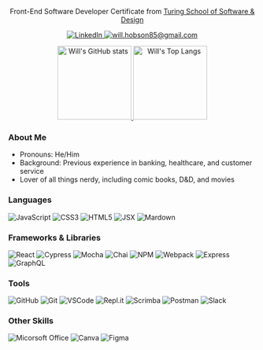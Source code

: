 
<p align="center">
Front-End Software Developer Certificate from <a href="https://turing.edu/">Turing School of Software & Design</a>
</p>

<div align='center'>

  <a href="https://www.linkedin.com/in/the-william-hobson/">![LinkedIn](https://img.shields.io/badge/linkedin-%230077B5.svg?&style=for-the-badge&logo=linkedin&logoColor=white)
  </a>
  <a href="mailto:will.hobson85@gmail.com">
    ![will.hobson85@gmail.com](https://img.shields.io/badge/Gmail-D14836?style=for-the-badge&logo=gmail&logoColor=white)        
  </a>
  
</div>

<div align="center">
  <a href="https://github.com/willhobson85/github-readme-stats">
    <img alt="Will's GitHub stats" height="150em" src="https://github-readme-stats.vercel.app/api?username=willhobson85&theme=gotham&show_icons=true" />
  </a>
  <a href="https://github.com/willhobson85/github-readme-stats">
    <img alt="Will's Top Langs" height="150em" src="https://github-readme-stats.vercel.app/api/top-langs/?username=willhobson85&theme=gotham&layout=compact" />
  </a>
</div>

<div align="left">

### About Me
- Pronouns: He/Him
- Background: Previous experience in banking, healthcare, and customer service
- Lover of all things nerdy, including comic books, D&D, and movies

### Languages

<div>
  <img alt="JavaScript" src="https://img.shields.io/badge/javascript%20-%23323330.svg?&style=for-the-badge&logo=javascript&logoColor=%23F7DF1E"/>
  <img alt="CSS3" src="https://img.shields.io/badge/css3%20-%231572B6.svg?&style=for-the-badge&logo=css3&logoColor=white"/>
  <img alt="HTML5" src="https://img.shields.io/badge/html5%20-%23E34F26.svg?&style=for-the-badge&logo=html5&logoColor=white"/>
  <img alt="JSX" src="https://img.shields.io/badge/JSX%20-%2320232a.svg?&style=for-the-badge&logo=react&logoColor=%2361DAFB"/>
  <img alt="Mardown" src="https://img.shields.io/badge/Markdown-000000?style=for-the-badge&logo=markdown&logoColor=white"/>
</div>

### Frameworks & Libraries

<div> 
  <img alt="React" src="https://img.shields.io/badge/React-20232A?style=for-the-badge&logo=react&logoColor=61DAFB"/>
  <img alt="Cypress" src="https://img.shields.io/badge/-cypress-%23E5E5E5?style=for-the-badge&logo=cypress&logoColor=058a5e"/>
  <img alt="Mocha" src="https://img.shields.io/badge/Mocha-8D6748?style=for-the-badge&logo=Mocha&logoColor=white"/>
  <img alt="Chai" src="https://img.shields.io/badge/Chai-A30701?style=for-the-badge&logo=chai&logoColor=white"/>
  <img alt="NPM" src="https://img.shields.io/badge/npm-CB3837?style=for-the-badge&logo=npm&logoColor=white"/>
  <img alt="Webpack" src="https://img.shields.io/badge/webpack-%238DD6F9.svg?style=for-the-badge&logo=webpack&logoColor=black"/>
  <img alt="Express" src="https://img.shields.io/badge/express.js-%23404d59.svg?style=for-the-badge&logo=express&logoColor=%2361DAFB"/>
  <img alt="GraphQL" src="https://img.shields.io/badge/-GraphQL-E10098?style=for-the-badge&logo=graphql&logoColor=white"/>
</div>

### Tools

<div>
  <img alt="GitHub" src="https://img.shields.io/badge/github-181717.svg?style=for-the-badge&logo=github&logoColor=white"/>
  <img alt="Git" src="https://img.shields.io/badge/git-F05032.svg?style=for-the-badge&logo=git&logoColor=white" alt="Git badge"/>
  <img alt="VSCode" src="https://img.shields.io/badge/VS_Code-007ACC?style=for-the-badge&logo=visual%20studio%20code&logoColor=white"/>
  <img alt="Repl.it" src="https://img.shields.io/badge/Repl.it-%230D101E.svg?style=for-the-badge&logo=replit&logoColor=white"/>
  <img alt="Scrimba" src="https://img.shields.io/badge/scrimba-2B283A?style=for-the-badge&logo=scrimba&logoColor=white"/>
  <img alt="Postman" src="https://img.shields.io/badge/Postman-FF6C37?style=for-the-badge&logo=postman&logoColor=white"/>
  <img alt="Slack" src="https://img.shields.io/badge/Slack-4A154B.svg?&style=for-the-badge&logo=slack&logoColor=white"/>
</div> 

### Other Skills

<div>
  <img alt="Micorsoft Office" src="https://img.shields.io/badge/Microsoft_Office-D83B01?style=for-the-badge&logo=microsoft-office&logoColor=white"/>
  <img alt="Canva" src="https://img.shields.io/badge/Canva-%2300C4CC.svg?&style=for-the-badge&logo=Canva&logoColor=white"/>
  <img alt="Figma" src="https://img.shields.io/badge/Figma-F24E1E?style=for-the-badge&logo=figma&logoColor=white"/>
 </div>
 
<!--
**willhobson85/willhobson85** is a ✨ _special_ ✨ repository because its `README.md` (this file) appears on your GitHub profile.
-->
